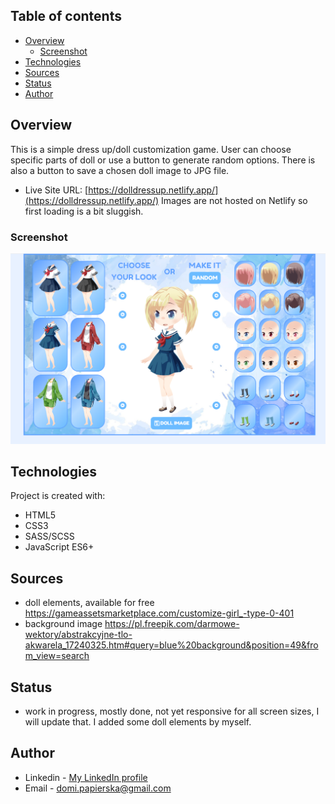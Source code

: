 ## Table of contents

- [Overview](#overview)
  - [Screenshot](#screenshot)
- [Technologies](#technologies)
- [Sources](#sources)
- [Status](#status)
- [Author](#author)

## Overview
This is a simple dress up/doll customization game. User can choose specific parts of doll or use a button to generate random options. There is also a button to save a chosen doll image to JPG file. 

- Live Site URL: [https://dolldressup.netlify.app/](https://dolldressup.netlify.app/) 
  Images are not hosted on Netlify so first loading is a bit sluggish. 

### Screenshot

![](/screenshots/screenshot.png)

## Technologies
Project is created with:
* HTML5
* CSS3
* SASS/SCSS
* JavaScript ES6+


## Sources
* doll elements, available for free https://gameassetsmarketplace.com/customize-girl_-type-0-401
* background image https://pl.freepik.com/darmowe-wektory/abstrakcyjne-tlo-akwarela_17240325.htm#query=blue%20background&position=49&from_view=search

## Status
* work in progress, mostly done, not yet responsive for all screen sizes, I will update that. I added some doll elements by myself.

## Author

- Linkedin - [My LinkedIn profile](https://www.linkedin.com/in/dominika-papierska-1ba09311a/)
- Email - domi.papierska@gmail.com

